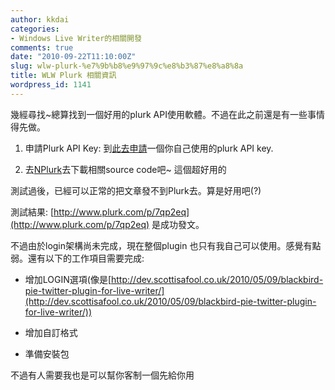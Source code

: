 ```yaml
---
author: kkdai
categories:
- Windows Live Writer的相關開發
comments: true
date: "2010-09-22T11:10:00Z"
slug: wlw-plurk-%e7%9b%b8%e9%97%9c%e8%b3%87%e8%a8%8a
title: WLW Plurk 相關資訊
wordpress_id: 1141
---
```


幾經尋找~總算找到一個好用的plurk API使用軟體。不過在此之前還是有一些事情得先做。

 

  
  1. 申請Plurk API Key: 到[此去申請](http://www.plurk.com/API/)一個你自己使用的plurk API key. 
   
  2. 去[NPlurk](http://nplurk.codeplex.com/)去下載相關source code吧~ 這個超好用的 
 

測試過後，已經可以正常的把文章發不到Plurk去。算是好用吧(?)

 

測試結果: [http://www.plurk.com/p/7qp2eq](http://www.plurk.com/p/7qp2eq) 是成功發文。

 

不過由於login架構尚未完成，現在整個plugin 也只有我自己可以使用。感覺有點弱。還有以下的工作項目需要完成:

 

  
  * 增加LOGIN選項(像是[http://dev.scottisafool.co.uk/2010/05/09/blackbird-pie-twitter-plugin-for-live-writer/](http://dev.scottisafool.co.uk/2010/05/09/blackbird-pie-twitter-plugin-for-live-writer/)) 
   
  * 增加自訂格式 
   
  * 準備安裝包 
 

不過有人需要我也是可以幫你客制一個先給你用
